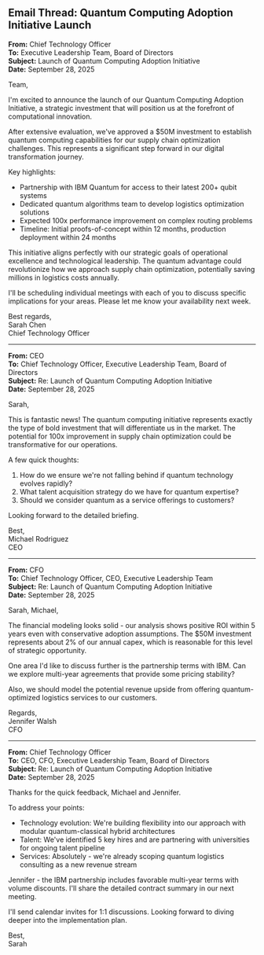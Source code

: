 ## Email Thread: Quantum Computing Adoption Initiative Launch

**From:** Chief Technology Officer  
**To:** Executive Leadership Team, Board of Directors  
**Subject:** Launch of Quantum Computing Adoption Initiative  
**Date:** September 28, 2025  

Team,

I'm excited to announce the launch of our Quantum Computing Adoption Initiative, a strategic investment that will position us at the forefront of computational innovation.

After extensive evaluation, we've approved a $50M investment to establish quantum computing capabilities for our supply chain optimization challenges. This represents a significant step forward in our digital transformation journey.

Key highlights:
- Partnership with IBM Quantum for access to their latest 200+ qubit systems
- Dedicated quantum algorithms team to develop logistics optimization solutions
- Expected 100x performance improvement on complex routing problems
- Timeline: Initial proofs-of-concept within 12 months, production deployment within 24 months

This initiative aligns perfectly with our strategic goals of operational excellence and technological leadership. The quantum advantage could revolutionize how we approach supply chain optimization, potentially saving millions in logistics costs annually.

I'll be scheduling individual meetings with each of you to discuss specific implications for your areas. Please let me know your availability next week.

Best regards,  
Sarah Chen  
Chief Technology Officer  

---

**From:** CEO  
**To:** Chief Technology Officer, Executive Leadership Team, Board of Directors  
**Subject:** Re: Launch of Quantum Computing Adoption Initiative  
**Date:** September 28, 2025  

Sarah,

This is fantastic news! The quantum computing initiative represents exactly the type of bold investment that will differentiate us in the market. The potential for 100x improvement in supply chain optimization could be transformative for our operations.

A few quick thoughts:
1. How do we ensure we're not falling behind if quantum technology evolves rapidly?
2. What talent acquisition strategy do we have for quantum expertise?
3. Should we consider quantum as a service offerings to customers?

Looking forward to the detailed briefing.

Best,  
Michael Rodriguez  
CEO  

---

**From:** CFO  
**To:** Chief Technology Officer, CEO, Executive Leadership Team  
**Subject:** Re: Launch of Quantum Computing Adoption Initiative  
**Date:** September 28, 2025  

Sarah, Michael,

The financial modeling looks solid - our analysis shows positive ROI within 5 years even with conservative adoption assumptions. The $50M investment represents about 2% of our annual capex, which is reasonable for this level of strategic opportunity.

One area I'd like to discuss further is the partnership terms with IBM. Can we explore multi-year agreements that provide some pricing stability?

Also, we should model the potential revenue upside from offering quantum-optimized logistics services to our customers.

Regards,  
Jennifer Walsh  
CFO  

---

**From:** Chief Technology Officer  
**To:** CEO, CFO, Executive Leadership Team, Board of Directors  
**Subject:** Re: Launch of Quantum Computing Adoption Initiative  
**Date:** September 28, 2025  

Thanks for the quick feedback, Michael and Jennifer.

To address your points:
- Technology evolution: We're building flexibility into our approach with modular quantum-classical hybrid architectures
- Talent: We've identified 5 key hires and are partnering with universities for ongoing talent pipeline
- Services: Absolutely - we're already scoping quantum logistics consulting as a new revenue stream

Jennifer - the IBM partnership includes favorable multi-year terms with volume discounts. I'll share the detailed contract summary in our next meeting.

I'll send calendar invites for 1:1 discussions. Looking forward to diving deeper into the implementation plan.

Best,  
Sarah
